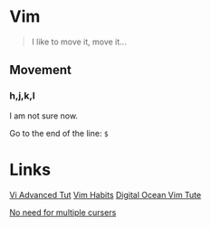 # Vim

> I like to move it, move it...

## Movement

### h,j,k,l

I am not sure now.

Go to the end of the line: `$`

# Links
[Vi Advanced Tut](http://www.yolinux.com/TUTORIALS/LinuxTutorialAdvanced_vi.html)
[Vim Habits](http://moolenaar.net/habits.html)
[Digital Ocean Vim Tute](https://www.digitalocean.com/community/tutorials/how-to-use-vim-for-advanced-editing-of-plain-text-or-code-on-a-vps--2)

[No need for multiple cursers](https://medium.com/@schtoeffel/you-don-t-need-more-than-one-cursor-in-vim-2c44117d51db)

